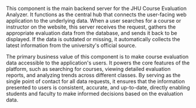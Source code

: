 This component is the main backend server for the JHU Course Evaluation Analyzer. It functions as the central hub that connects the user-facing web application to the underlying data. When a user searches for a course or instructor on the website, this server receives the request, gathers the appropriate evaluation data from the database, and sends it back to be displayed. If the data is outdated or missing, it automatically collects the latest information from the university's official source.

The primary business value of this component is to make course evaluation data accessible to the application's users. It powers the core features of the platform, such as searching for courses, viewing detailed evaluation reports, and analyzing trends across different classes. By serving as the single point of contact for all data requests, it ensures that the information presented to users is consistent, accurate, and up-to-date, directly enabling students and faculty to make informed decisions based on the evaluation data.